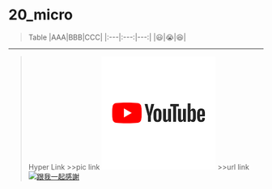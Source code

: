 # 20_micro

>Table
|AAA|BBB|CCC|
|:---|:---:|---:|
|:smiley:|:sob:|:laughing:|
***
>Hyper Link
          >>pic link ![YouTube](download.png)
          >>url link [![跟我一起感謝](https://img.youtube.com/vi/zFdCd_SG13U/0.jpg)](https://www.youtube.com/watch?time_continue=2&v=zFdCd_SG13U "跟我一起感謝")
